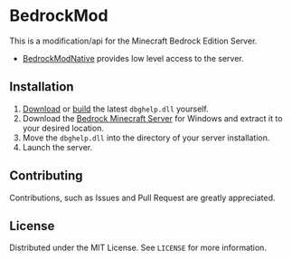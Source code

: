 # BedrockMod
This is a modification/api for the Minecraft Bedrock Edition Server.

- [BedrockModNative](./BedrockModNative) provides low level access to the server.

## Installation

1. [Download](https://nightly.link/x7airworker/BedrockMod/workflows/build/master/dbghelp.dll.zip) or [build](BedrockModNative/README.md) the latest `dbghelp.dll` yourself.
2. Download the [Bedrock Minecraft Server](https://www.minecraft.net/en-us/download/server/bedrock) for Windows and extract it to your desired location.
3. Move the `dbghelp.dll` into the directory of your server installation.
4. Launch the server.

## Contributing

Contributions, such as Issues and Pull Request are greatly appreciated.

## License

Distributed under the MIT License. See `LICENSE` for more information.

